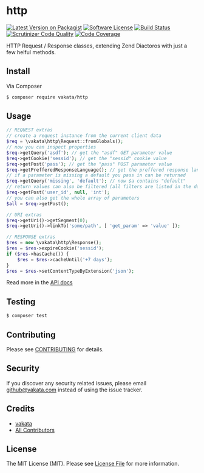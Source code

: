 # http

[![Latest Version on Packagist][ico-version]][link-packagist]
[![Software License][ico-license]](LICENSE.md)
[![Build Status][ico-travis]][link-travis]
[![Scrutinizer Code Quality][ico-code-quality]][link-scrutinizer]
[![Code Coverage][ico-scrutinizer]][link-scrutinizer]

HTTP Request / Response classes, extending Zend Diactoros with just a few helful methods.

## Install

Via Composer

``` bash
$ composer require vakata/http
```

## Usage

``` php
// REQUEST extras
// create a request instance from the current client data
$req = \vakata\http\Request::fromGlobals();
// now you can inspect properties
$req->getQuery('asdf'); // get the "asdf" GET parameter value
$req->getCookie('sessid'); // get the "sessid" cookie value
$req->getPost('pass'); // get the "pass" POST parameter value
$req->getPrefferedResponseLanguage(); // get the preffered response language
// if a parameter is missing a default you pass in can be returned
$req->getQuery('missing', 'default'); // now $a contains "default"
// return values can also be filtered (all filters are listed in the docs)
$req->getPost('user_id', null, 'int');
// you can also get the whole array of parameters
$all = $req->getPost();

// URI extras
$req->getUri()->getSegment(0);
$req->getUri()->linkTo('some/path', [ 'get_param' => 'value' ]);

// RESPONSE extras
$res = new \vakata\http\Response();
$res = $res->expireCookie('sessid');
if ($res->hasCache()) {
    $res = $res->cacheUntil('+7 days');
}
$res = $res->setContentTypeByExtension('json');
```

Read more in the [API docs](docs/README.md)

## Testing

``` bash
$ composer test
```


## Contributing

Please see [CONTRIBUTING](CONTRIBUTING.md) for details.

## Security

If you discover any security related issues, please email github@vakata.com instead of using the issue tracker.

## Credits

- [vakata][link-author]
- [All Contributors][link-contributors]

## License

The MIT License (MIT). Please see [License File](LICENSE.md) for more information. 

[ico-version]: https://img.shields.io/packagist/v/vakata/http.svg?style=flat-square
[ico-license]: https://img.shields.io/badge/license-MIT-brightgreen.svg?style=flat-square
[ico-travis]: https://img.shields.io/travis/vakata/http/master.svg?style=flat-square
[ico-scrutinizer]: https://img.shields.io/scrutinizer/coverage/g/vakata/http.svg?style=flat-square
[ico-code-quality]: https://img.shields.io/scrutinizer/g/vakata/http.svg?style=flat-square
[ico-downloads]: https://img.shields.io/packagist/dt/vakata/http.svg?style=flat-square
[ico-cc]: https://img.shields.io/codeclimate/github/vakata/http.svg?style=flat-square
[ico-cc-coverage]: https://img.shields.io/codeclimate/coverage/github/vakata/http.svg?style=flat-square

[link-packagist]: https://packagist.org/packages/vakata/http
[link-travis]: https://travis-ci.org/vakata/http
[link-scrutinizer]: https://scrutinizer-ci.com/g/vakata/http
[link-code-quality]: https://scrutinizer-ci.com/g/vakata/http
[link-downloads]: https://packagist.org/packages/vakata/http
[link-author]: https://github.com/vakata
[link-contributors]: ../../contributors
[link-cc]: https://codeclimate.com/github/vakata/http

